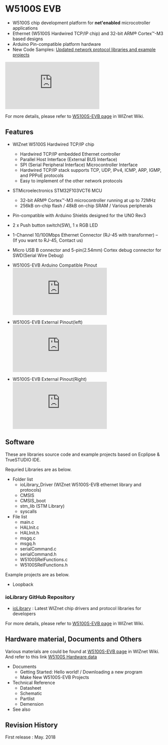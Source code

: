 # W5100S EVB
- W5100S chip development platform for **net'enabled** microcotroller applications
- Ethernet (W5100S Hardwired TCP/IP chip) and 32-bit ARM® Cortex™-M3 based designs
- Arduino Pin-compatible platform hardware
- New Code Samples: [Updated network protocol libraries and example projects](https://github.com/Wiznet/W5500_EVB/blob/master/README.md#related-project-github-repositories)

<!-- W5500 EVB pic -->
![W5100S-EVB](http://wizwiki.net/wiki/lib/exe/fetch.php?media=products%3Aw5100s%3Aw5100s_evb%3Astart&media=products:w5100s:w5100s_evb:w5100s-evb_partdescription.png "W5100S-EVB")

For more details, please refer to [W5100S-EVB page](http://wizwiki.net/wiki/doku.php?id=products:w5100s:w5100s_evb:start) in WIZnet Wiki.

## Features
- WIZnet W5100S Hardwired TCP/IP chip
  - Hardwired TCP/IP embedded Ethernet controller
  - Parallel Host Interface (External BUS Interface)
  - SPI (Serial Peripheral Interface) Microcontroller Interface
  - Hardwired TCP/IP stack supports TCP, UDP, IPv4, ICMP, ARP, IGMP, and PPPoE protocols
  - Easy to implement of the other network protocols
- STMicroelectronics STM32F103VCT6 MCU
  - 32-bit ARM® Cortex™-M3 microcontroller running at up to 72MHz
  - 256kB on-chip flash / 48kB on-chip SRAM / Various peripherals
- Pin-compatible with Arduino Shields designed for the UNO Rev3
- 2 x Push button switch(SW), 1 x RGB LED
- 1-Channel 10/100Mbps Ethernet Connector (RJ-45 with transformer) – (If you want to RJ-45, Contact us)
- Micro USB B connector and 5-pin(2.54mm) Cortex debug connector for SWD(Serial Wire Debug)
- W5100S-EVB Arduino Compatible Pinout
![W5100S-EVB Arduino Compatible Pinout](http://wizwiki.net/wiki/lib/exe/fetch.php?media=products%3Aw5100s%3Aw5100s_evb%3Astart&media=products:w5100s:w5100s_evb:arduino_swd_pinout.png "W5100S-EVB Arduino Compatible Pinout")
- W5100S-EVB External Pinout(left)
![W5100S-EVB External Pinout(left)](http://wizwiki.net/wiki/lib/exe/fetch.php?media=products:w5100s:w5100s_evb:expansion_pinout_left_v3.png "W5100S-EVB External Pinout(left)")

- W5100S-EVB External Pinout(Right)
![W5100S-EVB External Pinout(Right)](http://wizwiki.net/wiki/lib/exe/fetch.php?media=products:w5100s:w5100s_evb:expansion_pinout_right_v3.png "W5100S-EVB External Pinout(Right)")

## Software
These are libraries source code and example projects based on Ecplipse & TrueSTUDIO IDE.

Requried Libraries are as below.
- Folder list
  - ioLibrary_Driver (WIZnet W5100S-EVB ethernet library and protocols)
  - CMSIS
  - CMSIS_boot
  - stm_lib (STM Library)
  - syscalls
- File list
  - main.c
  - HALInit.c
  - HALInit.h
  - msgq.c
  - msgq.h
  - serialCommand.c
  - serialCommand.h
  - W5100SRelFunctions.c
  - W5100SRelFunctions.h

Example projects are as below.
- Loopback

### ioLibrary GitHub Repository
- [ioLibrary](https://github.com/Wiznet/ioLibrary_Driver) : Latest WIZnet chip drivers and protocol libraries for developers

For more details, please refer to [W5100S-EVB page](http://wizwiki.net/wiki/doku.php?id=products:w5100s:w5100s_evb:start) in WIZnet Wiki.

## Hardware material, Documents and Others
Various materials are could be found at [W5100S-EVB page](http://wizwiki.net/wiki/doku.php?id=products:w5100s:w5100s_evb:start#technical_reference) in WIZnet Wiki.
And refer to this link [W5100S Hardware data](https://github.com/Wiznet/Hardware-Files-of-WIZnet/tree/master/02_iEthernet) 
- Documents
  - Getting Started: Hello world! / Downloading a new program
  - Make New W5100S-EVB Projects
- Technical Reference
  - Datasheet
  - Schematic
  - Partlist
  - Demension
- See also



## Revision History
First release : May. 2018

